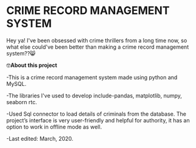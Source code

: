 # CRIME RECORD MANAGEMENT SYSTEM
Hey ya!
 I've been obsessed with crime thrillers from a long time now, so what else could've been better than making a crime record management system??😸
 
🤓**About this project**

-This is a crime record management system made using python and MySQL. 

-The libraries I've used to develop include-pandas, matplotlib, numpy, seaborn rtc.

-Used Sql connector to load details of criminals from the database. The project’s interface is very user-friendly and helpful for authority, it has an option to work in offline mode as well. 

-Last edited: March, 2020.
